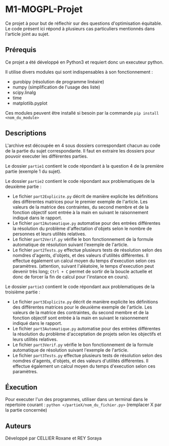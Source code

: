 # M1-MOGPL-Projet

Ce projet à pour but de réflechir sur des questions d'optimisation équitable. Le code présent ici répond à plusieurs cas particuliers mentionnés dans l'article joint au sujet.

## Prérequis

Ce projet a été développé en Python3 et requiert donc un executeur python.

Il utilise divers modules qui sont indispensables à son fonctionnement :

* gurobipy  (résolution de programme linéaire)
* numpy     (simplification de l'usage des liste)
* scipy.linalg
* time
* matplotlib.pyplot

Ces modules peuvent être installé si besoin par la commande `pip install <nom_du_module>`

## Descriptions

L'archive est découpée en 4 sous dossiers correspondant chacun au code de la partie du sujet correspondante. Il faut en extraire les dossiers pour pouvoir executer les différentes parties.

Le dossier `partie1` contient le code répondant à la question 4 de la première partie (exemple 1 du sujet).

Le dossier `partie2` contient le code répondant aux problematiques de la deuxième partie :

* Le fichier `part2Explicite.py` décrit de manière explicite les définitions des différentes matrices pour le premier exemple de l'article. Les valeurs de la matrice des contraintes, du second membre et de la fonction objectif sont entrée à la main en suivant le raisonnement indiqué dans le rapport.
* Le fichier `part2Automatique.py` automatise pour des entrées différentes la résolution du problème d'affectation d'objets selon le nombre de personnes et leurs utilités relatives.
* Le fichier `part2Verif.py` vérifie le bon fonctionnement de la formule automatique de résolution suivant l'exemple de l'article.
* Le fichier `part2Tests.py` effectue plusieurs tests de résolution selon des nomdres d'agents, d'objets, et des valeurs d'utilités différentes. Il effectue également un calcul moyen du temps d'execution selon ces paramètres. (attention, suivant l'aléatoire, le temps d'execution peut devenir très long; `Ctrl + C` permet de sortir de la boucle actuelle et donc de forcer la fin de calcul pour l'instance en cours).

Le dossier `partie3` contient le code répondant aux problematiques de la troisième partie :

* Le fichier `part3Explicite.py` décrit de manière explicite les définitions des différentes matrices pour le deuxième exemple de l'article. Les valeurs de la matrice des contraintes, du second membre et de la fonction objectif sont entrée à la main en suivant le raisonnement indiqué dans le rapport.
* Le fichier `part3Automatique.py` automatise pour des entrées différentes la résolution du problème d'acceptation de projets selon les objectifs et leurs utilités relatives.
* Le fichier `part3Verif.py` vérifie le bon fonctionnement de la formule automatique de résolution suivant l'exemple de l'article.
* Le fichier `part3Tests.py` effectue plusieurs tests de résolution selon des nomdres d'agents, d'objets, et des valeurs d'utilités différentes. Il effectue également un calcul moyen du temps d'execution selon ces paramètres.

## Éxecution

Pour executer l'un des programmes, utiliser dans un terminal dans le repertoire courant :
`python </partieX/nom_du_fichier.py>`   (remplacer X par la partie concernée)

## Auteurs

Développé par CELLIER Roxane et REY Soraya